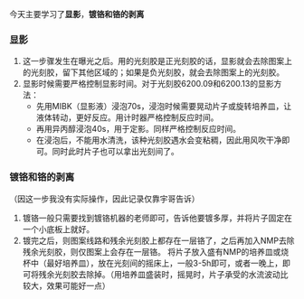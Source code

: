 今天主要学习了**显影**，**镀铬和铬的剥离**

### 显影
1. 这一步骤发生在曝光之后。用的光刻胶是正光刻胶的话，显影就会去除图案上的光刻胶，留下其他区域的；如果是负光刻胶，就会去除图案上的光刻胶。
2. 显影时候需要严格控制显影时间。对于光刻胶6200.09和6200.13的显影方法：
   - 先用MIBK（显影液）浸泡70s，浸泡时候需要晃动片子或旋转培养皿，让液体转动，更好反应。用计时器严格控制反应时间。
   - 再用异丙醇浸泡40s，用于定影。同样严格控制反应时间。
   - 在浸泡后，不能用水清洗，该种光刻胶遇水会变粘稠，因此用风吹干净即可。同时此时片子也可以拿出光刻间了。


### 镀铬和铬的剥离
（因这一步我没有实际操作，因此记录仅靠宇哥告诉）
1. 镀铬一般只需要找到镀铬机器的老师即可，告诉他要镀多厚，并将片子固定在一个小底板上就好。
2. 镀完之后，则图案线路和残余光刻胶上都存在一层铬了，之后再加入NMP去除残余光刻胶，则仅图案上会存在一层铬。
   将片子放入盛有NMP的培养皿或烧杯中（最好培养皿），放在光刻间的摇床上，一般3-5h即可，或者一晚上，即可将残余光刻胶去除掉。（用培养皿盛装时，摇晃时，片子承受的水流波动比较大，效果可能好一点）